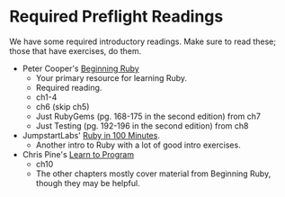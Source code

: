 # Required Preflight Readings

We have some required introductory readings. Make sure to read these;
those that have exercises, do them.

* Peter Cooper's [Beginning Ruby](http://beginningruby.org/)
    * Your primary resource for learning Ruby.
    * Required reading.
    * ch1-4
    * ch6 (skip ch5)
    * Just RubyGems (pg. 168-175 in the second edition) from ch7
    * Just Testing (pg. 192-196 in the second edition) from ch8
* JumpstartLabs' [Ruby in 100 Minutes][ruby-in-100-min].
    * Another intro to Ruby with a lot of good intro exercises.
* Chris Pine's [Learn to Program][pine-amazon]
    * ch10
    * The other chapters mostly cover material from Beginning Ruby,
      though they may be helpful.

[ruby-in-100-min]: http://tutorials.jumpstartlab.com/projects/ruby_in_100_minutes.html
[pine-amazon]: http://www.amazon.com/Program-Second-Edition-Facets-Series/dp/1934356360/ref=sr_1_1?ie=UTF8&qid=1363458523&sr=8-1&keywords=learn+to+program
